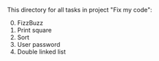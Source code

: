This directory for all tasks in project "Fix my code":

0. FizzBuzz
1. Print square
2. Sort
3. User password
4. Double linked list
